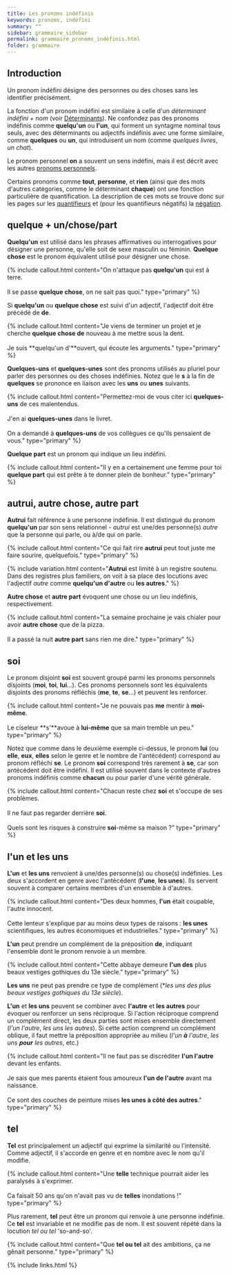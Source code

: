 ```yaml
---
title: Les pronoms indéfinis
keywords: pronoms, indéfini
summary: ""
sidebar: grammaire_sidebar
permalink: grammaire_pronoms_indéfinis.html
folder: grammaire
---
```



## Introduction

Un pronom indéfini désigne des personnes ou des choses sans les identifier précisément.

La fonction d'un pronom indéfini est similaire à celle d'un *déterminant indéfini + nom* (voir [Déterminants](/grammaire_déterminants.html)). Ne confondez pas des pronoms indéfinis comme **quelqu'un** ou **l'un**, qui forment un syntagme nominal tous seuls, avec des déterminants ou adjectifs indéfinis avec une forme similaire, comme **quelques** ou **un**, qui introduisent un nom (comme *quelques livres*, *un chat*).

Le pronom personnel **on** a souvent un sens indéfini, mais il est décrit avec les autres [pronoms personnels](/grammaire_pronoms_personnels.html).

Certains pronoms comme **tout**, **personne**, et **rien** (ainsi que des mots d'autres catégories, comme le déterminant **chaque**) ont une fonction particulière de quantification. La description de ces mots se trouve donc sur les pages sur les [quantifieurs](/grammaire_quantifieurs.html) et (pour les quantifieurs négatifs) la [négation](/grammaire_négation.html).

## quelque + un/chose/part

**Quelqu'un** est utilisé dans les phrases affirmatives ou interrogatives pour désigner une personne, qu'elle soit de sexe masculin ou féminin. **Quelque chose** est le pronom équivalent utilisé pour désigner une chose.

{% include callout.html content="On n'attaque pas **quelqu'un** qui est à terre.<br/><br/>Il se passe **quelque chose**, on ne sait pas quoi." type="primary" %}

Si **quelqu'un** ou **quelque chose** est suivi d'un adjectif, l'adjectif doit être précédé de **de**.

{% include callout.html content="Je viens de terminer un projet et je cherche **quelque chose de** nouveau à me mettre sous la dent.<br/><br/>Je suis **quelqu'un d'**ouvert, qui écoute les arguments." type="primary" %}

**Quelques-uns** et **quelques-unes** sont des pronoms utilisés au pluriel pour parler des personnes ou des choses indéfinies. Notez que le **s** à la fin de **quelques** se prononce en liaison avec les **uns** ou **unes** suivants.

{% include callout.html content="Permettez-moi de vous citer ici **quelques-uns** de ces malentendus.<br/><br/>J'en ai **quelques-unes** dans le livret.<br/><br/>On a demandé à **quelques-uns** de vos collègues ce qu'ils pensaient de vous." type="primary" %}

**Quelque part** est un pronom qui indique un lieu indéfini.

{% include callout.html content="Il y en a certainement une femme pour toi **quelque part** qui est prête à te donner plein de bonheur." type="primary" %}

## autrui, autre chose, autre part

**Autrui** fait référence à une personne indéfinie. Il est distingué du pronom **quelqu'un** par son sens relationnel - *autrui* est une/des personne(s) *autre* que la personne qui parle, ou à/de qui on parle.

{% include callout.html content="Ce qui fait rire **autrui** peut tout juste me faire sourire, quelquefois." type="primary" %}

{% include variation.html content="**Autrui** est limité à un registre soutenu. Dans des registres plus familiers, on voit à sa place des locutions avec l'adjectif *autre* comme **quelqu'un d'autre** ou **les autres**." %}

**Autre chose** et **autre part** évoquent une chose ou un lieu indéfinis, respectivement.

{% include callout.html content="La semaine prochaine je vais chialer pour avoir **autre chose** que de la pizza.<br/><br/>Il a passé la nuit **autre part** sans rien me dire." type="primary" %}

## soi

Le pronom disjoint **soi** est souvent groupé parmi les pronoms personnels disjoints (**moi**, **toi**, **lui**...). Ces pronoms personnels sont les équivalents disjoints des pronoms réfléchis (**me**, **te**, **se**...) et peuvent les renforcer.

{% include callout.html content="Je ne pouvais pas **me** mentir à **moi-même**.<br/><br/>Le ciseleur **s'**avoue à **lui-même** que sa main tremble un peu." type="primary" %}

Notez que comme dans le deuxième exemple ci-dessus, le pronom **lui** (ou **elle**, **eux**, **elles** selon le genre et le nombre de l'antécédent) correspond au pronom réfléchi **se**. Le pronom **soi** correspond très rarement à **se**, car son antécédent doit être indéfini. Il est utilisé souvent dans le contexte d'autres pronoms indéfinis comme **chacun** ou pour parler d'une vérité générale.

{% include callout.html content="Chacun reste chez **soi** et s'occupe de ses problèmes.<br/><br/>Il ne faut pas regarder derrière **soi**.<br/><br/>Quels sont les risques à construire **soi**-même sa maison&nbsp;?" type="primary" %}

## l'un et les uns

**L'un** et **les uns** renvoient à une/des personne(s) ou chose(s) indéfinies. Les deux s'accordent en genre avec l'antécédent (**l'une**, **les unes**). Ils servent souvent à comparer certains membres d'un ensemble à d'autres.

{% include callout.html content="Des deux hommes, **l'un** était coupable, l'autre innocent.<br/><br/>Cette lenteur s'explique par au moins deux types de raisons&nbsp;: **les unes** scientifiques, les autres économiques et industrielles." type="primary" %}

**L'un** peut prendre un complément de la préposition **de**, indiquant l'ensemble dont le pronom renvoie à un membre.

{% include callout.html content="Cette abbaye demeure **l'un des** plus beaux vestiges gothiques du 13e siècle." type="primary" %}

**Les uns** ne peut pas prendre ce type de complément (**les uns des plus beaux vestiges gothiques du 13e siècle*).

**L'un** et **les uns** peuvent se combiner avec **l'autre** et **les autres** pour évoquer ou renforcer un sens réciproque. Si l'action réciproque comprend un complément direct, les deux parties sont mises ensemble directement (*l'un l'autre*, *les uns les autres*). Si cette action comprend un complément oblique, il faut mettre la préposition appropriée au milieu (*l'un **à** l'autre*, *les uns **pour** les autres*, etc.)

{% include callout.html content="Il ne faut pas se discréditer **l'un l'autre** devant les enfants.<br/><br/>Je sais que mes parents étaient fous amoureux **l'un de l'autre** avant ma naissance.<br/><br/>Ce sont des couches de peinture mises **les unes à côté des autres**." type="primary" %}

## tel

**Tel** est principalement un adjectif qui exprime la similarité ou l'intensité. Comme adjectif, il s'accorde en genre et en nombre avec le nom qu'il modifie.

{% include callout.html content="Une **telle** technique pourrait aider les paralysés à s'exprimer.<br/><br/>Ca faisait 50 ans qu'on n'avait pas vu de **telles** inondations&nbsp;!" type="primary" %}

Plus rarement, **tel** peut être un pronom qui renvoie à une personne indéfinie. Ce **tel** est invariable et ne modifie pas de nom. Il est souvent répété dans la locution *tel ou tel* 'so-and-so'.

{% include callout.html content="Que **tel ou tel** ait des ambitions, ça ne gênait personne." type="primary" %}

{% include links.html %}
